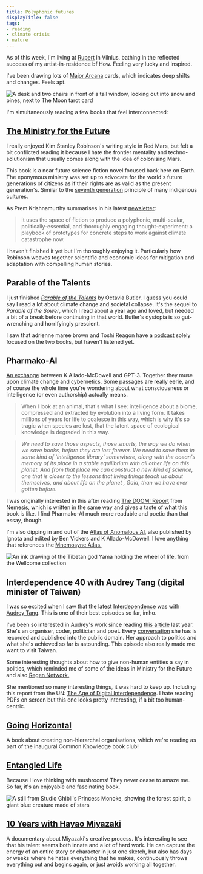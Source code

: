 ```yaml
---
title: Polyphonic futures 
displayTitle: false
tags: 
- reading
- climate crisis
- nature
---
```


As of this week, I'm living at [Rupert](http://rupert.lt/) in Vilnius, bathing in the reflected success of my artist-in-residence bf How. Feeling very lucky and inspired.

I've been drawing lots of [Major Arcana](https://en.wikipedia.org/wiki/Major_Arcana) cards, which indicates deep shifts and changes. Feels apt.

![A desk and two chairs in front of a tall window, looking out into snow and pines, next to The Moon tarot card](https://d2w9rnfcy7mm78.cloudfront.net/11067992/original_018e3c7b4de240a449c2e7c9a8f3110e.jpg?1615139847?bc=0)

I'm simultaneously reading a few books that feel interconnected:

## [The Ministry for the Future](https://en.wikipedia.org/wiki/The_Ministry_for_the_Future)

I really enjoyed Kim Stanley Robinson's writing style in Red Mars, but felt a bit conflicted reading it because I hate the frontier mentality and techno-solutionism that usually comes along with the idea of colonising Mars.

This book is a near future science fiction novel focused back here on Earth. The eponymous ministry was set up to advocate for the world's future generations of citizens as if their rights are as valid as the present generation's. Similar to the [seventh generation](http://postgrowth.art/the-7th-generation-principle-En.html) principle of many indigenous cultures.

As Prem Krishnamurthy summarises in his latest [newsletter](https://premkrishnamurthy.substack.com/p/february-futures):

> It uses the space of fiction to produce a polyphonic, multi-scalar, politically-essential, and thoroughly engaging thought-experiment: a playbook of prototypes for concrete steps to work against climate catastrophe now.

I haven't finished it yet but I'm thoroughly enjoying it. Particularly how Robinson weaves together scientific and economic ideas for mitigation and adaptation with compelling human stories.

## Parable of the Talents

I just finished *[Parable of the Talents](https://en.wikipedia.org/wiki/Parable_of_the_Talents_(novel))* by Octavia Butler. I guess you could say I read a lot about climate change and societal collapse. It's the sequel to *Parable of the Sower*, which I read about a year ago and loved, but needed a bit of a break before continuing in that world. Butler's dystopia is so gut-wrenching and horrifyingly prescient.

I saw that adrienne maree brown and Toshi Reagon have a [podcast](https://twitter.com/oparables) solely focused on the two books, but haven't listened yet.

## Pharmako-AI

[An exchange](https://ignota.org/collections/frontpage/products/pharmako-ai) between K Allado-McDowell and GPT-3. Together they muse upon climate change and cybernetics. Some passages are really eerie, and of course the whole time you're wondering about what consciousness or intelligence (or even authorship) actually means.

> When I look at an animal, that's what I see: intelligence about a biome, compressed and extracted by evolution into a living form. It takes millions of years for life to coalesce in this way, which is why it's so tragic when species are lost, that the latent space of ecological knowledge is degraded in this way.

> *We need to save those aspects, those smarts, the way we do when we save books, before they are lost forever. We need to save them in some kind of 'intelligence library' somewhere, along with the ocean's memory of its place in a stable equilibrium with all other life on this planet. And from that place we can construct a new kind of science, one that is closer to the lessons that living things teach us about themselves, and about life on the planet , Gaia, than we have ever gotten before.*

I was originally interested in this after reading [The DOOM! Report](https://nemesis.global/memos/the-doom-report) from Nemesis, which is written in the same way and gives a taste of what this book is like. I find Pharmako-AI much more readable and poetic than that essay, though. 

I'm also dipping in and out of the [Atlas of Anomalous AI](https://ignota.org/collections/frontpage/products/atlas-of-anomalous-ai), also published by Ignota and edited by Ben Vickers and K Allado-McDowell. I love anything that references the [Mnemosyne Atlas.](https://warburg.library.cornell.edu/about)

![An ink drawing of the Tibetan god Yama holding the wheel of life, from the Wellcome collection](https://d2w9rnfcy7mm78.cloudfront.net/11068036/original_de42522826d34a1fefb6248ebb6e40ba.jpg?1615140087?bc=0)
## Interdependence 40 with Audrey Tang (digital minister of Taiwan)

I was so excited when I saw that the latest [Interdependence](https://www.patreon.com/interdependence) was with [Audrey Tang](https://audreyt.org/). This is one of their best episodes so far, imho.  

I've been so interested in Audrey's work since reading [this article](https://restofworld.org/2020/audrey-tang-the-conservative-anarchist/) last year. She's an organiser, coder, politician and poet. Every [conversation](https://talk.pdis.nat.gov.tw/t/principles-for-handling-official-visits-to-digital-minister-audrey-tang/70) she has is recorded and published into the public domain. Her approach to politics and what she's achieved so far is astounding. This episode also really made me want to visit Taiwan.

Some interesting thoughts about how to give non-human entities a say in politics, which reminded me of some of the ideas in Ministry for the Future and also [Regen Network.](https://www.regen.network/)

She mentioned so many interesting things, it was hard to keep up. Including this report from the UN: [The Age of Digital Interdependence](https://www.un.org/en/pdfs/DigitalCooperation-report-for%20web.pdf). I hate reading PDFs on screen but this one looks pretty interesting, if a bit too human-centric.

## [Going Horizontal](https://goinghorizontal.co/)

A book about creating non-hierarchal organisations, which we're reading as part of the inaugural Common Knowledge book club! 

## [Entangled Life](https://www.merlinsheldrake.com/entangled-life)

Because I love thinking with mushrooms! They never cease to amaze me. So far, it's an enjoyable and fascinating book.

![A still from Studio Ghibli's Princess Monoke, showing the forest spirit, a giant blue creature made of stars](https://d2w9rnfcy7mm78.cloudfront.net/11067841/original_82e931803ee29cb857f3823ab0e318f6.jpg?1615138802?bc=0)

## [10 Years with Hayao Miyazaki](https://www3.nhk.or.jp/nhkworld/en/ondemand/program/video/10yearshayaomiyazaki/?type=tvEpisode&)

A documentary about Miyazaki's creative process. It's interesting to see that his talent seems both innate and a lot of hard work. He can capture the energy of an entire story or character in just one sketch, but also has days or weeks where he hates everything that he makes, continuously throws everything out and begins again, or just avoids working all together.